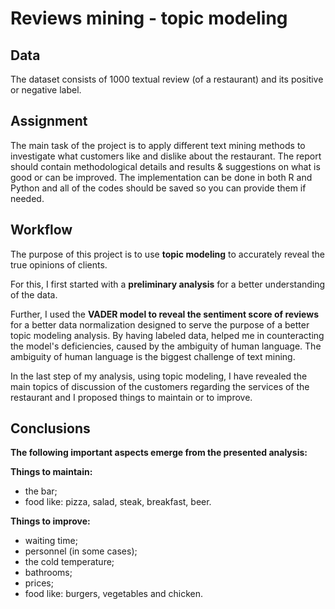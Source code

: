 # Reviews mining -  topic modeling

## Data

The dataset consists of 1000 textual review (of a restaurant) and its positive or negative label.

## Assignment

The main task of the project is to apply different text mining methods to investigate what customers like and
dislike about the restaurant. The report should contain methodological details and results & suggestions on what is good or can be improved. The implementation can be done in both R and Python and all of the codes should be saved so you can
provide them if needed.

## Workflow

The purpose of this project is to use **topic modeling** to accurately reveal the true opinions of clients. 

For this, I first started with a **preliminary analysis** for a better understanding of the data.

Further, I used the **VADER model to reveal the sentiment score of reviews** for a better data normalization designed to serve the purpose of a better topic modeling analysis. By having labeled data, helped me in counteracting the model's deficiencies, caused by the ambiguity of human language. The ambiguity of human language is the biggest challenge of text mining.

In the last step of my analysis, using topic modeling, I have revealed the main topics of discussion of the customers regarding the services of the restaurant and I proposed things to maintain or to improve.

## Conclusions

**The following important aspects emerge from the presented analysis:**

**Things to maintain:**
* the bar;
* food like: pizza, salad, steak, breakfast, beer.

**Things to improve:**
* waiting time;
* personnel (in some cases);
* the cold temperature;
* bathrooms;
* prices;
* food like: burgers, vegetables and chicken.
